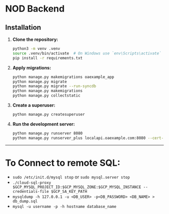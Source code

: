 # NOD Backend

## Installation

1. **Clone the repository:**

    ```sh
    python3 -m venv .venv
    source .venv/bin/activate  # On Windows use `env\Scripts\activate`
    pip install -r requirements.txt
    ```

4. **Apply migrations:**
    ```sh
    python manage.py makemigrations oaexample_app
    python manage.py migrate
    python manage.py migrate --run-syncdb
    python manage.py makemigrations
    python manage.py collectstatic
   
    ```

5. **Create a superuser:**

    ```sh
    python manage.py createsuperuser
    ```

6. **Run the development server:**

    ```sh
    python manage.py runserver 8080
    python manage.py runserver_plus localapi.oaexample.com:8080 --cert-file ~/.ssh/certificate.crt
    ```

------

# To Connect to remote SQL:
- `sudo /etc/init.d/mysql stop` or `sudo mysql.server stop`
- `./cloud-sql-proxy $GCP_MYSQL_PROJECT_ID:$GCP_MYSQL_ZONE:$GCP_MYSQL_INSTANCE --credentials-file $GCP_SA_KEY_PATH`
- `mysqldump -h 127.0.0.1 -u <DB_USER> -p<DB_PASSWORD> <DB_NAME> > db_dump.sql`
- `mysql -u username -p -h hostname database_name`
